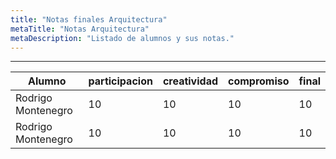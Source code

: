 ```yaml
---
title: "Notas finales Arquitectura"
metaTitle: "Notas Arquitectura"
metaDescription: "Listado de alumnos y sus notas."
---
```


---
| Alumno | participacion | creatividad | compromiso | final |
|---|---|---|---|---|
| Rodrigo Montenegro | 10 | 10  | 10  | 10 |
| Rodrigo Montenegro | 10 | 10  | 10  | 10 |




